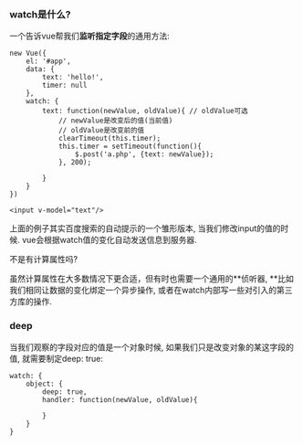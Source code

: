 ### watch是什么?

一个告诉vue帮我们**监听指定字段**的通用方法:

```
new Vue({
    el: '#app',
    data: {
        text: 'hello!',
        timer: null
    },
    watch: {
        text: function(newValue, oldValue){ // oldValue可选
            // newValue是改变后的值(当前值)
            // oldValue是改变前的值
            clearTimeout(this.timer);
            this.timer = setTimeout(function(){
                $.post('a.php', {text: newValue});
            }, 200);

        }
    }
})
```

```
<input v-model="text"/>
```

上面的例子其实百度搜索的自动提示的一个雏形版本, 当我们修改input的值的时候. vue会根据watch值的变化自动发送信息到服务器.

不是有计算属性吗?

虽然计算属性在大多数情况下更合适，但有时也需要一个通用的**侦听器, **比如我们相同让数据的变化绑定一个异步操作, 或者在watch内部写一些对引入的第三方库的操作.

### deep

当我们观察的字段对应的值是一个对象时候, 如果我们只是改变对象的某这字段的值, 就需要制定deep: true: 

```
watch: {
    object: {
        deep: true,
        handler: function(newValue, oldValue){
            
        }
    }
}
```



